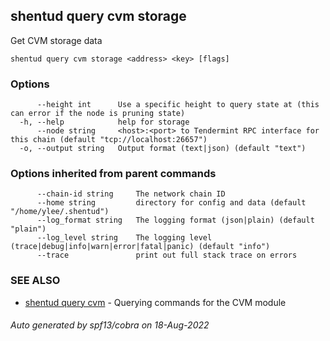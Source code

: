 ## shentud query cvm storage

Get CVM storage data

```
shentud query cvm storage <address> <key> [flags]
```

### Options

```
      --height int      Use a specific height to query state at (this can error if the node is pruning state)
  -h, --help            help for storage
      --node string     <host>:<port> to Tendermint RPC interface for this chain (default "tcp://localhost:26657")
  -o, --output string   Output format (text|json) (default "text")
```

### Options inherited from parent commands

```
      --chain-id string     The network chain ID
      --home string         directory for config and data (default "/home/ylee/.shentud")
      --log_format string   The logging format (json|plain) (default "plain")
      --log_level string    The logging level (trace|debug|info|warn|error|fatal|panic) (default "info")
      --trace               print out full stack trace on errors
```

### SEE ALSO

* [shentud query cvm](shentud_query_cvm.md)	 - Querying commands for the CVM module

###### Auto generated by spf13/cobra on 18-Aug-2022
